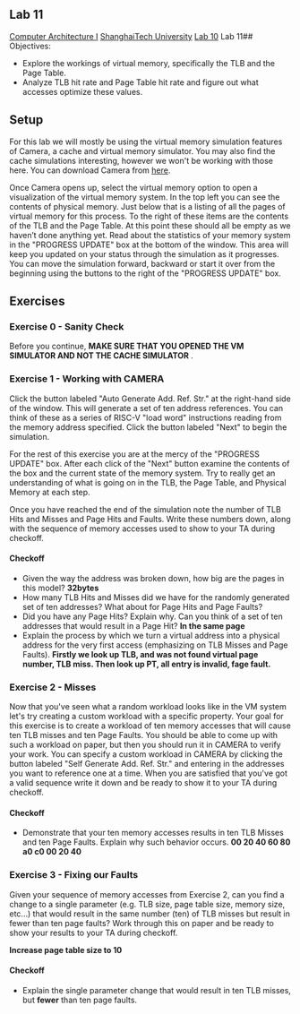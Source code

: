 ## Lab 11

[Computer Architecture I](https://toast-lab.sist.shanghaitech.edu.cn/courses/CS110@ShanghaiTech/Spring-2023/index.html) [ShanghaiTech University](http://www.shanghaitech.edu.cn/)
[Lab 10](https://toast-lab.sist.shanghaitech.edu.cn/courses/CS110@ShanghaiTech/Spring-2023/labs/Lab%2010.html) Lab 11## Objectives:

* Explore the workings of virtual memory, specifically the TLB and the Page Table.
* Analyze TLB hit rate and Page Table hit rate and figure out what accesses optimize these values.

## Setup

For this lab we will mostly be using the virtual memory simulation features of Camera, a cache and virtual memory simulator. You may also find the cache simulations interesting, however we won't be working with those here. You can download Camera from [here](https://toast-lab.sist.shanghaitech.edu.cn/courses/CS110%40ShanghaiTech/Spring-2023/labs/Camera.jar).

Once Camera opens up, select the virtual memory option to open a visualization of the virtual memory system. In the top left you can see the contents of physical memory. Just below that is a listing of all the pages of virtual memory for this process. To the right of these items are the contents of the TLB and the Page Table. At this point these should all be empty as we haven’t done anything yet. Read about the statistics of your memory system in the "PROGRESS UPDATE" box at the bottom of the window. This area will keep you updated on your status through the simulation as it progresses. You can move the simulation forward, backward or start it over from the beginning using the buttons to the right of the "PROGRESS UPDATE" box.

## Exercises

### Exercise 0 - Sanity Check

Before you continue,  **MAKE SURE THAT YOU OPENED THE VM SIMULATOR AND NOT THE CACHE SIMULATOR** .

### Exercise 1 - Working with CAMERA

Click the button labeled "Auto Generate Add. Ref. Str." at the right-hand side of the window. This will generate a set of ten address references. You can think of these as a series of RISC-V "load word" instructions reading from the memory address specified. Click the button labeled "Next" to begin the simulation.

For the rest of this exercise you are at the mercy of the "PROGRESS UPDATE" box. After each click of the "Next" button examine the contents of the box and the current state of the memory system. Try to really get an understanding of what is going on in the TLB, the Page Table, and Physical Memory at each step.

Once you have reached the end of the simulation note the number of TLB Hits and Misses and Page Hits and Faults. Write these numbers down, along with the sequence of memory accesses used to show to your TA during checkoff.

#### Checkoff

* Given the way the address was broken down, how big are the pages in this model?
  **32bytes**
* How many TLB Hits and Misses did we have for the randomly generated set of ten addresses? What about for Page Hits and Page Faults?
* Did you have any Page Hits? Explain why. Can you think of a set of ten addresses that would result in a Page Hit?
  **In the same page**
* Explain the process by which we turn a virtual address into a physical address for the very first access (emphasizing on TLB Misses and Page Faults).
  **Firstly we look up TLB, and was not found virtual page number, TLB miss. Then look up PT, all entry is invalid, fage fault.**

### Exercise 2 - Misses

Now that you've seen what a random workload looks like in the VM system let's try creating a custom workload with a specific property. Your goal for this exercise is to create a workload of ten memory accesses that will cause ten TLB misses and ten Page Faults. You should be able to come up with such a workload on paper, but then you should run it in CAMERA to verify your work. You can specify a custom workload in CAMERA by clicking the button labeled "Self Generate Add. Ref. Str." and entering in the addresses you want to reference one at a time. When you are satisfied that you've got a valid sequence write it down and be ready to show it to your TA during checkoff.

#### Checkoff

* Demonstrate that your ten memory accesses results in ten TLB Misses and ten Page Faults. Explain why such behavior occurs.
  **00 20 40 60 80 a0 c0 00 20 40**

### Exercise 3 - Fixing our Faults

Given your sequence of memory accesses from Exercise 2, can you find a change to a single parameter (e.g. TLB size, page table size, memory size, etc...) that would result in the same number (ten) of TLB misses but result in fewer than ten page faults? Work through this on paper and be ready to show your results to your TA during checkoff.

**Increase page table size to 10**

#### Checkoff

* Explain the single parameter change that would result in ten TLB misses, but **fewer** than ten page faults.
